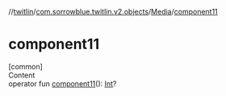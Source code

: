 //[twitlin](../../index.md)/[com.sorrowblue.twitlin.v2.objects](../index.md)/[Media](index.md)/[component11](component11.md)



# component11  
[common]  
Content  
operator fun [component11](component11.md)(): [Int](https://kotlinlang.org/api/latest/jvm/stdlib/kotlin/-int/index.html)?  



